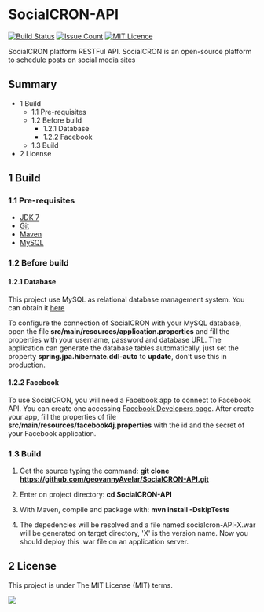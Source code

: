# SocialCRON-API
[![Build Status](https://travis-ci.org/geovannyAvelar/SocialCRON-API.svg?branch=master)](https://travis-ci.org/geovannyAvelar/SocialCRON-API) [![Issue Count](https://codeclimate.com/github/geovannyAvelar/SocialCRON-CORE/badges/issue_count.svg)](https://codeclimate.com/github/geovannyAvelar/SocialCRON-CORE) [![MIT Licence](https://badges.frapsoft.com/os/mit/mit.svg?v=103)](https://opensource.org/licenses/mit-license.php)

SocialCRON platform RESTFul API. SocialCRON is an open-source platform to schedule posts on social media sites

## Summary
* 1 Build
    * 1.1 Pre-requisites
    * 1.2 Before build
        * 1.2.1 Database
        * 1.2.2 Facebook
    * 1.3 Build
* 2 License

## 1 Build

### 1.1 Pre-requisites

- [JDK 7](http://www.oracle.com/technetwork/java/javase/downloads/jdk7-downloads-1880260.html)
- [Git](https://git-scm.com/)
- [Maven](https://maven.apache.org/)
- [MySQL](https://www.mysql.com/)

### 1.2 Before build
#### 1.2.1 Database
This project use MySQL as relational database management system. You can obtain it [here](https://www.mysql.com/downloads/)

To configure the connection of SocialCRON with your MySQL database, open the file **src/main/resources/application.properties** and fill the properties with your username, password and database URL. The application can generate the database tables automatically, just set the property **spring.jpa.hibernate.ddl-auto** to **update**, don't use this in production.

#### 1.2.2 Facebook
To use SocialCRON, you will need a Facebook app to connect to Facebook API. You can create one accessing [Facebook Developers page](https://developers.facebook.com/). After create your app, fill the properties of file **src/main/resources/facebook4j.properties** with the id and the secret of your Facebook application.

### 1.3 Build

1. Get the source typing the command:
**git clone https://github.com/geovannyAvelar/SocialCRON-API.git**

2. Enter on project directory:
**cd SocialCRON-API**

3. With Maven, compile and package with:
**mvn install -DskipTests**

4. The depedencies will be resolved and a file named socialcron-API-X.war will be generated on target directory, 'X' is the version name. Now you should deploy this .war file on an application server.

## 2 License
This project is under The MIT License (MIT) terms.

[<img src="https://i1.wp.com/www.agenciacodeplus.com.br/wp-content/uploads/2017/03/cropped-logoOficial-1.png?w=200">](http://www.agenciacodeplus.com.br/)
